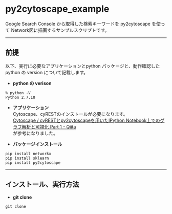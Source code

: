 # py2cytoscape_example
Google Search Console から取得した検索キーワードを py2cytoscape を使って Network図に描画するサンプルスクリプトです。    

------------------------------------------------------------------------------
## 前提   
以下、実行に必要なアプリケーションとpython パッケージと、動作確認した python の version について記載します。   

* **python の verison**   
```console
% python -V
Python 2.7.10
```

* **アプリケーション**    
Cytoscape、cyRESTのインストールが必要になります。       
[Cytoscape / cyRESTとpy2cytoscapeを用いたIPython Notebook上でのグラフ解析と可視化 Part 1 - Qiita](http://qiita.com/keiono/items/ed796643107bd03aff64#cytoscape%E5%81%B4%E3%81%AE%E6%BA%96%E5%82%99)  
が参考になりました。    

* **パッケージインストール**     
```console
pip install networkx
pip install sklearn
pip install py2cytoscape
```

-----------------------------------------------------------------------------
## インストール、実行方法    

* **git clone**    
```console
git clone 
```
